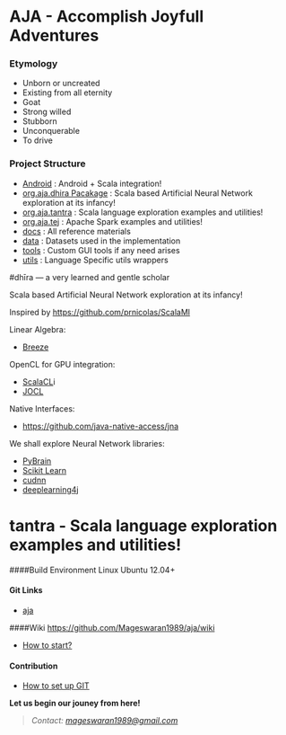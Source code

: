 # AJA - Accomplish Joyfull Adventures
### Etymology
- Unborn or uncreated
- Existing from all eternity
- Goat
- Strong willed 
- Stubborn
- Unconquerable
- To drive

### Project Structure
- [Android](https://github.com/Mageswaran1989/aja/tree/master/android) : Android + Scala integration!
- [org.aja.dhira Pacakage]()  : Scala based Artificial Neural Network exploration at its infancy!
- [org.aja.tantra]() : Scala language exploration examples and utilities!
- [org.aja.tej]()    : Apache Spark examples and utilities!
- [docs](https://github.com/Mageswaran1989/aja/tree/master/docs) : All reference materials
- [data](https://github.com/Mageswaran1989/aja/tree/master/data) : Datasets used in the implementation
- [tools](https://github.com/Mageswaran1989/aja/tree/master/tools) : Custom GUI tools if any need arises
- [utils](https://github.com/Mageswaran1989/aja/tree/master/utils) : Language Specific utils wrappers

#dhīra — a very learned and gentle scholar

Scala based Artificial Neural Network exploration at its infancy!

Inspired by https://github.com/prnicolas/ScalaMl

Linear Algebra:
- [Breeze](https://github.com/scalanlp/breeze)

OpenCL for GPU integration:
- [ScalaCL](https://github.com/nativelibs4java/ScalaCL)i
- [JOCL](http://www.jocl.org/)

Native Interfaces:
- https://github.com/java-native-access/jna

We shall explore Neural Network libraries:
- [PyBrain](http://pybrain.org/)
- [Scikit Learn](http://scikit-learn.org/stable/modules/neural_networks.html)
- [cudnn](https://developer.nvidia.com/cudnn)
- [deeplearning4j](http://deeplearning4j.org/)

# tantra - Scala language exploration examples and utilities!

####Build Environment
Linux Ubuntu 12.04+

#### Git Links
- [aja](https://github.com/Mageswaran1989/aja)

####Wiki
https://github.com/Mageswaran1989/aja/wiki
- [How to start?](https://github.com/Mageswaran1989/aja/wiki/How-to-start%3F)
	
#### Contribution
- [How to set up GIT](https://github.com/Mageswaran1989/aja/wiki/Setting-up-the-GIT)

**Let us begin our jouney from here!**
> *Contact: mageswaran1989@gmail.com*

